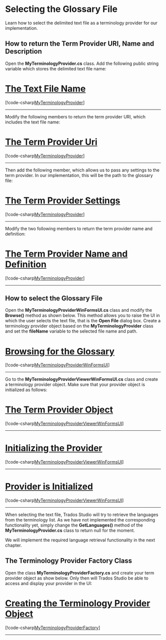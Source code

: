 Selecting the Glossary File
=====
Learn how to select the delimited text file as a terminology provider for our implementation.

How to return the Term Provider URI, Name and Description
-------

Open the **MyTerminologyProvider.cs** class. Add the following public string variable which stores the delimited text file name:

# [The Text File Name](#tab/tabid-1)
[!code-csharp[MyTerminologyProvider](code_samples/MyTerminologyProvider.cs#L18-L19)]
***

Modify the following members to return the term provider URI, which includes the text file name:

# [The Term Provider Uri](#tab/tabid-2)
[!code-csharp[MyTerminologyProvider](code_samples/MyTerminologyProvider.cs#L63-L86)]
***

Then add the following member, which allows us to pass any settings to the term provider. In our implementation, this will be the path to the glossary file:

# [The Term Provider Settings](#tab/tabid-3)
[!code-csharp[MyTerminologyProvider](code_samples/MyTerminologyProvider.cs#L23-L27)]
***

Modify the two following members to return the term provider name and definition:

# [The Term Provider Name and Definition](#tab/tabid-4)
[!code-csharp[MyTerminologyProvider](code_samples/MyTerminologyProvider.cs#L63-L86)]
***

How to select the Glossary File
-------
Open the **MyTerminologyProviderWinFormsUI.cs** class and modify the **Browse()** method as shown below. This method allows you to raise the UI in which the user selects the text file, that is the **Open File** dialog box. Create a terminology provider object based on the **MyTerminologyProvider** class and set the **fileName** variable to the selected file name and path.

# [Browsing for the Glossary](#tab/tabid-5)
[!code-csharp[MyTerminologyProviderWinFormsUI](code_samples/MyTerminologyProviderWinFormsUI.cs#L43-L58)]
***

Go to the **MyTerminologyProviderViewerWinFormsUI.cs** class and create a terminology provider object. Make sure that your provider object is initialized as follows:

# [The Term Provider Object](#tab/tabid-6)
[!code-csharp[MyTerminologyProviderViewerWinFormsUI](code_samples/MyTerminologyProviderViewerWinFormsUI.cs#L13)]
***

# [Initializing the Provider](#tab/tabid-7)
[!code-csharp[MyTerminologyProviderViewerWinFormsUI](code_samples/MyTerminologyProviderViewerWinFormsUI.cs#L105-L108)]
***

# [Provider is Initialized](#tab/tabid-8)
[!code-csharp[MyTerminologyProviderViewerWinFormsUI](code_samples/MyTerminologyProviderViewerWinFormsUI.cs#L34-L40)]
***

When selecting the text file, Trados Studio will try to retrieve the languages from the terminology list. As we have not implemented the corresponding functionality yet, simply change the **GetLanguages()** method of the **MyTerminologyProvider.cs** class to return null for the moment.

We will implement the required language retrieval functionality in the next chapter.

The Terminology Provider Factory Class
-----

Open the class **MyTerminologyProviderFactory.cs** and create your term provider object as show below. Only then will Trados Studio be able to access and display your provider in the UI:

# [Creating the Terminology Provider Object](#tab/tabid-9)
[!code-csharp[MyTerminologyProviderFactory](code_samples/MyTerminologyProviderFactory.cs#L10-L15)]
***